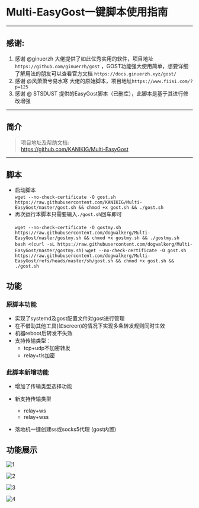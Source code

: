 # Multi-EasyGost一键脚本使用指南
***
## 感谢: 
1. 感谢 @ginuerzh 大佬提供了如此优秀实用的软件，项目地址 `https://github.com/ginuerzh/gost` ，GOST功能强大使用简单，想要详细了解用法的朋友可以查看官方文档 `https://docs.ginuerzh.xyz/gost/`  
2. 感谢 @风萧萧兮易水寒 大佬的原始脚本，项目地址`https://www.fiisi.com/?p=125` 
3. 感谢 @ STSDUST 提供的EasyGost脚本（已删库），此脚本是基于其进行修改增强
***
## 简介

> 项目地址及帮助文档:  
> https://github.com/KANIKIG/Multi-EasyGost
***
## 脚本

* 启动脚本  
  `wget --no-check-certificate -O gost.sh https://raw.githubusercontent.com/KANIKIG/Multi-EasyGost/master/gost.sh && chmod +x gost.sh && ./gost.sh`  
* 再次运行本脚本只需要输入`./gost.sh`回车即可  
 <br> `wget --no-check-certificate -O gostmy.sh https://raw.githubusercontent.com/dogwalkerg/Multi-EasyGost/master/gostmy.sh && chmod +x gostmy.sh && ./gostmy.sh`
  <br>`bash <(curl -sL https://raw.githubusercontent.com/dogwalkerg/Multi-EasyGost/master/gostmy.sh)`
  `wget --no-check-certificate -O gost.sh https://raw.githubusercontent.com/dogwalkerg/Multi-EasyGost/refs/heads/master/sh/gost.sh && chmod +x gost.sh && ./gost.sh` 
## 功能

### 原脚本功能

- 实现了systemd及gost配置文件对gost进行管理
- 在不借助其他工具(如screen)的情况下实现多条转发规则同时生效
- 机器reboot后转发不失效
- 支持传输类型：
  - tcp+udp不加密转发
  -  relay+tls加密

### 此脚本新增功能

- 增加了传输类型选择功能
- 新支持传输类型
  - relay+ws
  - relay+wss

- 落地机一键创建ss或socks5代理 (gost内置)

## 功能展示

![1](https://i.loli.net/2020/10/16/pZSQqlXyYmJEnt1.png)

![2](https://i.loli.net/2020/10/16/fBHgwStVQxc821z.png)

![3](https://i.loli.net/2020/10/16/xgZ6eVAwSzDUFjO.png)

![4](https://i.loli.net/2020/10/16/lt6uAzI5X7yYWhr.png)
